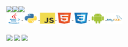  
 <div>
  <a href="https://github.com/queirozfellipe7">
  <img align = "left"  src="https://github-readme-stats.vercel.app/api?username=queirozfellipe7&show_icons=true&theme=great-gatsby&include_all_commits=true&count_private=true"/>
  <img align = "left"  src="https://github-readme-stats.vercel.app/api/top-langs/?username=queirozfellipe7&layout=compact&langs_count=7&theme=great-gatsby"/>
    <img align = "left"  src="https://github-readme-stats.vercel.app/api/top-langs/?username=queirozfellipe7&layout=compact&langs_count=7&theme=great-gatsby"/>
</div>
<div style="display: inline_block"><br>
  
  <img align="center" alt="Rafa-Js" height="30" width="40" src="https://github.com/devicons/devicon/blob/master/icons/java/java-original.svg">
  <img align="center" alt="Rafa-Ts" height="30" width="40" src="https://github.com/devicons/devicon/blob/master/icons/python/python-original.svg">
  <img align="center" alt="Rafa-React" height="30" width="40" src="https://github.com/devicons/devicon/blob/master/icons/javascript/javascript-original.svg">
  <img align="center" alt="Rafa-HTML" height="30" width="40" src="https://github.com/devicons/devicon/blob/master/icons/html5/html5-original.svg">
  <img align="center" alt="Rafa-CSS" height="30" width="40" src="https://github.com/devicons/devicon/blob/master/icons/css3/css3-original.svg">
  <img align="center" alt="Rafa-Python" height="30" width="40" src="https://github.com/devicons/devicon/blob/master/icons/android/android-original.svg">
  <img align="center" alt="Rafa-Csharp" height="30" width="40" src="https://github.com/devicons/devicon/blob/master/icons/mysql/mysql-original-wordmark.svg">
  
</div>
  
  ##
 
<div> 
  <a href="https://www.instagram.com/queiroz_fellipe/" target="_blank"><img src="https://img.shields.io/badge/-Instagram-%23E4405F?style=for-the-badge&logo=instagram&logoColor=white" target="_blank"></a>
  <a href = "mailto:queirozfellipe7@gmail.com"><img src="https://img.shields.io/badge/Gmail-D14836?style=for-the-badge&logo=gmail&logoColor=white" target="_blank"></a>
  <a href="https://www.linkedin.com/in/fellipe-queiroz-3322b01a9/" target="_blank"><img src="https://img.shields.io/badge/-LinkedIn-%230077B5?style=for-the-badge&logo=linkedin&logoColor=white" target="_blank"></a> 
 
</div>

